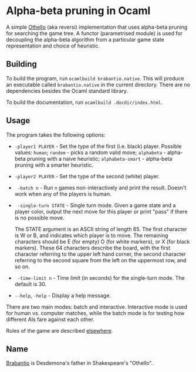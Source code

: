 Alpha-beta pruning in Ocaml
===========================

A simple [Othello][1] (aka reversi) implementation that uses alpha-beta pruning
for searching the game tree. A functor (parametrised module) is used for
decoupling the alpha-beta algorithm from a particular game state representation
and choice of heuristic.

Building
--------

To build the program, run `ocamlbuild brabantio.native`. This will produce an
executable called `brabantio.native` in the current directory. There are no
dependencies besides the Ocaml standard library.

To build the documentation, run `ocamlbuild .docdir/index.html`.

Usage
-----

The program takes the following options:

* `-player1 PLAYER` - Set the type of the first (i.e. black) player. Possible
  values: `human`; `random` - picks a random valid move; `alphabeta` -
  alpha-beta pruning with a naive heuristic; `alphabeta-smart` - alpha-beta
  pruning with a smarter heuristic.

* `-player2 PLAYER` - Set the type of the second (white) player.

* ` -batch n` - Run `n` games non-interactively and print the result. Doesn't
  work when any of the players is human.

* ` -single-turn STATE` - Single turn mode. Given a game state and a player
  color, output the next move for this player or print "pass" if there is no
  possible move.

  The STATE argument is an ASCII string of length 65. The first character
  is W or B, and indicates which player is to move. The remaining characters
  should be E (for empty) O (for white markers), or X (for black markers). These
  64 characters describe the board, with the first character referring to the
  upper left hand corner, the second character referring to the second square
  from the left on the uppermost row, and so on.

* ` -time-limit n` - Time limit (in seconds) for the single-turn mode. The
  default is 30.

* `--help`, `-help` - Display a help message.

There are two main modes: batch and interactive. Interactive mode is used for
human vs. computer matches, while the batch mode is for testing how different
AIs fare against each other.

Rules of the game are described [elsewhere][1].

Name
----

[Brabantio][2] is Desdemona's father in Shakespeare's "Othello".

[1]: http://en.wikipedia.org/wiki/Reversi
[2]: http://en.wikipedia.org/wiki/Brabantio
